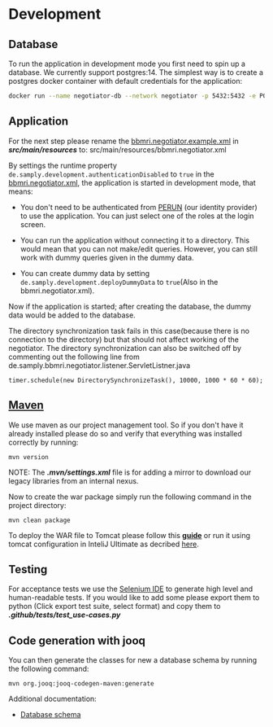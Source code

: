 # Development
## Database

To run the application in development mode you first need to spin up a database. We currently support postgres:14. The simplest way is to create a postgres docker container with default credentials for the application:
```sh
docker run --name negotiator-db --network negotiator -p 5432:5432 -e POSTGRES_PASSWORD=negotiator -e POSTGRES_USER=negotiator -e POSTGRES_DB=negotiator -d postgres:14
```


## Application
For the next step please rename the [bbmri.negotiator.example.xml](src/main/resources/bbmri.negotiator.example.xml) in _**src/main/resources**_ to: src/main/resources/bbmri.negotiator.xml


By settings the runtime property `de.samply.development.authenticationDisabled` to `true` in the [bbmri.negotiator.xml](src/main/resources/bbmri.negotiator.xml),
the application is started in development mode, that means:

- You don't need to be authenticated from [PERUN](https://perun-aai.org/) (our identity provider) to use the application. You can just select one
  of the roles at the login screen.

- You can run the application without connecting it to a directory. This would mean that you can not make/edit queries.
  However, you can still work with dummy queries given in the dummy data.

- You can create dummy data by setting `de.samply.development.deployDummyData` to `true`(Also in the bbmri.negotiator.xml).

Now if the application is started; after creating the database, the dummy data would be added to the database.

The directory synchronization task fails in this case(because there is no connection to the directory) but that should
not affect working of the negotiator. The directory synchronization can also be switched off by commenting out the
following line from de.samply.bbmri.negotiator.listener.ServletListner.java

`timer.schedule(new DirectorySynchronizeTask(), 10000, 1000 * 60 * 60);`

## [Maven](https://maven.apache.org/)
We use maven as our project management tool. So if you don't have it already installed please do so and verify that everything was installed correctly by running:

`mvn version`

NOTE: The **_.mvn/settings.xml_** file is for adding a mirror to download our legacy libraries from an internal nexus.

Now to create the war package simply run the following command in the project directory:

`mvn clean package`

To deploy the WAR file to Tomcat please follow this **[guide](https://www.baeldung.com/tomcat-deploy-war)** or run it using tomcat configuration in InteliJ Ultimate as decribed [here](https://www.jetbrains.com/idea/guide/tutorials/working-with-apache-tomcat/using-existing-application/).

## Testing

For acceptance tests we use the [Selenium IDE](https://www.selenium.dev/selenium-ide/) to generate high level and human-readable tests.
If you would like to add some please export them to python (Click export test suite, select format) and copy them to _**.github/tests/test_use-cases.py**_

## Code generation with jooq

You can then generate the classes for new a database schema by running the following command:

```
mvn org.jooq:jooq-codegen-maven:generate
```

Additional documentation:
* [Database schema](src/main/resources/db/migration/negotiator/README.md)
